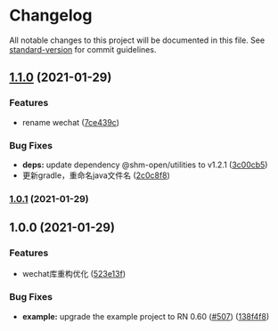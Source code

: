 # Changelog

All notable changes to this project will be documented in this file. See [standard-version](https://github.com/conventional-changelog/standard-version) for commit guidelines.

## [1.1.0](https://github.com/shm-open/react-native-wechat/compare/v1.0.1...v1.1.0) (2021-01-29)


### Features

* rename wechat ([7ce439c](https://github.com/shm-open/react-native-wechat/commit/7ce439cda67089faaeeef9530949013781b207cc))


### Bug Fixes

* **deps:** update dependency @shm-open/utilities to v1.2.1 ([3c00cb5](https://github.com/shm-open/react-native-wechat/commit/3c00cb5d3fefa18ffc8beb7f5051db985b89351e))
* 更新gradle，重命名java文件名 ([2c0c8f8](https://github.com/shm-open/react-native-wechat/commit/2c0c8f8d46776f5e2b8b80ca5d2ed11ff1f96fbe))

### [1.0.1](https://github.com/shm-open/react-native-wechat/compare/v1.0.0...v1.0.1) (2021-01-29)

## 1.0.0 (2021-01-29)


### Features

* wechat库重构优化 ([523e13f](https://github.com/shm-open/react-native-wechat/commit/523e13f1f452c8448825abd6cb02290eb83b04db))


### Bug Fixes

* **example:** upgrade the example project to RN 0.60 ([#507](https://github.com/shm-open/react-native-wechat/issues/507)) ([138f4f8](https://github.com/shm-open/react-native-wechat/commit/138f4f8edac0edf9147ca139c4452cef62919260))
